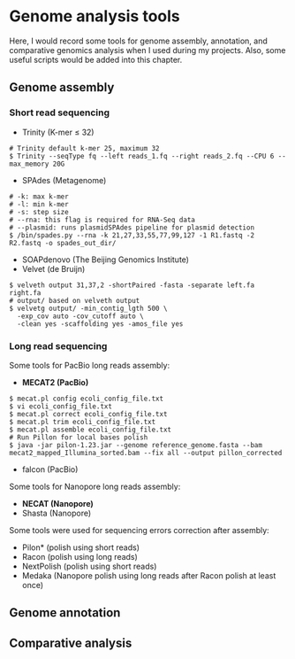 # Genome analysis tools

Here, I would record some tools for genome assembly, annotation, and comparative genomics analysis when I used during my projects. Also, some useful scripts would be added into this chapter.

## Genome assembly
### Short read sequencing
- Trinity (K-mer ≤ 32)
```
# Trinity default k-mer 25, maximum 32
$ Trinity --seqType fq --left reads_1.fq --right reads_2.fq --CPU 6 --max_memory 20G 
```

- SPAdes (Metagenome)
```
# -k: max k-mer
# -l: min k-mer
# -s: step size
# --rna: this flag is required for RNA-Seq data
# --plasmid: runs plasmidSPAdes pipeline for plasmid detection
$ /bin/spades.py --rna -k 21,27,33,55,77,99,127 -1 R1.fastq -2 R2.fastq -o spades_out_dir/
```

- SOAPdenovo (The Beijing Genomics Institute)
- Velvet (de Bruijn)
```
$ velveth output 31,37,2 -shortPaired -fasta -separate left.fa right.fa
# output/ based on velveth output
$ velvetg output/ -min_contig_lgth 500 \
  -exp_cov auto -cov_cutoff auto \
  -clean yes -scaffolding yes -amos_file yes
```

### Long read sequencing
Some tools for PacBio long reads assembly:
- **MECAT2 (PacBio)**
```
$ mecat.pl config ecoli_config_file.txt
$ vi ecoli_config_file.txt
$ mecat.pl correct ecoli_config_file.txt
$ mecat.pl trim ecoli_config_file.txt
$ mecat.pl assemble ecoli_config_file.txt
# Run Pillon for local bases polish
$ java -jar pilon-1.23.jar --genome reference_genome.fasta --bam mecat2_mapped_Illumina_sorted.bam --fix all --output pillon_corrected
```
- falcon (PacBio)

Some tools for Nanopore long reads assembly:
- **NECAT (Nanopore)**
- Shasta (Nanopore)

Some tools were used for sequencing errors correction after assembly:
- Pilon* (polish using short reads)
- Racon (polish using long reads)
- NextPolish (polish using short reads)
- Medaka (Nanopore polish using long reads after Racon polish at least once)

## Genome annotation


## Comparative analysis
